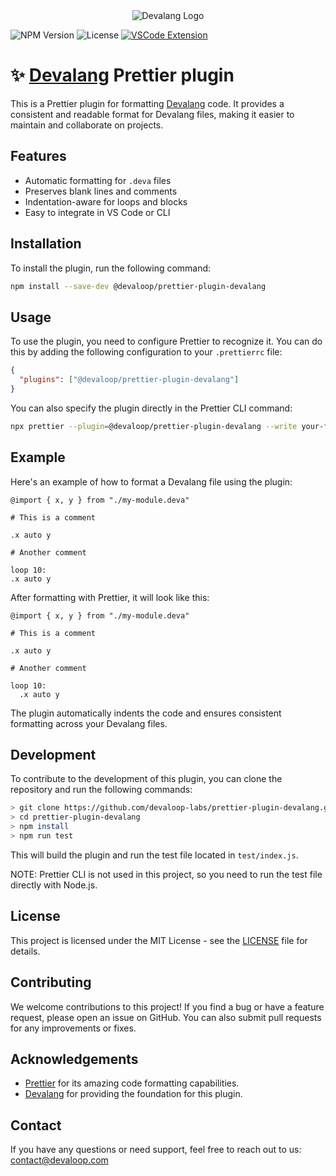 <div align="center">
    <img src="https://firebasestorage.googleapis.com/v0/b/devaloop-labs.firebasestorage.app/o/devalang-teal-logo.svg?alt=media&token=d2a5705a-1eba-4b49-88e6-895a761fb7f7" alt="Devalang Logo">
</div>

![NPM Version](https://img.shields.io/npm/v/@devaloop/prettier-plugin-devalang)
![License](https://img.shields.io/github/license/devaloop/prettier-plugin-devalang)
[![VSCode Extension](https://img.shields.io/visual-studio-marketplace/v/devaloop.devalang-vscode?label=VS%20Code)](https://marketplace.visualstudio.com/items?itemName=devaloop.devalang-vscode)


# ✨ [Devalang](https://github.com/devaloop/devalang) Prettier plugin

This is a Prettier plugin for formatting [Devalang](https://github.com/devaloop/devalang) code. It provides a consistent and readable format for Devalang files, making it easier to maintain and collaborate on projects.

## Features

- Automatic formatting for `.deva` files
- Preserves blank lines and comments
- Indentation-aware for loops and blocks
- Easy to integrate in VS Code or CLI

## Installation

To install the plugin, run the following command:

```bash
npm install --save-dev @devaloop/prettier-plugin-devalang
```

## Usage

To use the plugin, you need to configure Prettier to recognize it. You can do this by adding the following configuration to your `.prettierrc` file:

```json
{
  "plugins": ["@devaloop/prettier-plugin-devalang"]
}
```

You can also specify the plugin directly in the Prettier CLI command:

```bash
npx prettier --plugin=@devaloop/prettier-plugin-devalang --write your-file.deva
```

## Example

Here's an example of how to format a Devalang file using the plugin:

```deva
@import { x, y } from "./my-module.deva"

# This is a comment

.x auto y

# Another comment

loop 10:
.x auto y
```

After formatting with Prettier, it will look like this:

```deva
@import { x, y } from "./my-module.deva"

# This is a comment

.x auto y

# Another comment

loop 10:
  .x auto y
```

The plugin automatically indents the code and ensures consistent formatting across your Devalang files.

## Development

To contribute to the development of this plugin, you can clone the repository and run the following commands:

```bash
> git clone https://github.com/devaloop-labs/prettier-plugin-devalang.git
> cd prettier-plugin-devalang
> npm install
> npm run test
```

This will build the plugin and run the test file located in `test/index.js`.

NOTE: Prettier CLI is not used in this project, so you need to run the test file directly with Node.js.

## License

This project is licensed under the MIT License - see the [LICENSE](https://github.com/devaloop/prettier-plugin-devalang/blob/main/LICENSE) file for details.

## Contributing

We welcome contributions to this project! If you find a bug or have a feature request, please open an issue on GitHub. You can also submit pull requests for any improvements or fixes.

## Acknowledgements

- [Prettier](https://prettier.io/) for its amazing code formatting capabilities.
- [Devalang](https://github.com/devaloop/devalang) for providing the foundation for this plugin.

## Contact

If you have any questions or need support, feel free to reach out to us: [contact@devaloop.com](mailto:contact@devaloop.com)